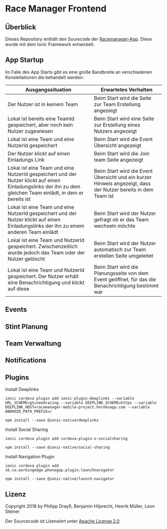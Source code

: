# Race Manager Frontend

## Überblick
Dieses Repository enthält den Sourecode der [Racemanager-App](https://github.com/benni1371/mobileProjectDHBW). Diese wurde mit dem Ionic Framework entwickelt.

## App Startup
Im Falle des App Starts gibt es eine große Bandbreite an verschiedenen Konstellationen die behandelt werden:

| Ausgangssituation                                                                                                                                             | Erwartetes Verhalten                                                                                          |
|---------------------------------------------------------------------------------------------------------------------------------------------------------------|---------------------------------------------------------------------------------------------------------------|
| Der Nutzer ist in keinem Team                                                                                                                                 | Beim Start wird die Seite zur Team Erstellung angezeigt                                                       |
| Lokal ist bereits eine TeamId gespeichert, aber noch kein Nutzer zugewiesen                                                                                   | Beim Start wird eine Seite zur Erstellung eines Nutzers angezeigt                                             |
| Lokal ist eine Team und eine NutzerId gespeichert                                                                                                             | Beim Start wird die Event Übersicht angezeigt                                                                 |
| Der Nutzer klickt auf einen Einladungs Link                                                                                                                   | Beim Start wird die Join team Seite angezeigt                                                                 |
| Lokal ist eine Team und eine NutzerId gespeichert und der Nutzer klickt auf einen Einladungslinks der ihn zu dem gleichen Team einlädt, in dem er bereits ist | Beim Start wird die Event Übersicht und ein kurzer Hinweis angezeigt, dass der Nutzer bereits in dem Team ist |
| Lokal ist eine Team und eine NutzerId gespeichert und der Nutzer klickt auf einen Einladungslinks der ihn zu einem anderen Team einlädt                       | Beim Start wird der Nutzer gefragt ob er das Team wechseln möchte                                             |
| Lokal ist eine Team und NutzerId gespeichert. Zwischenzeitlich wurde jedoch das Team oder der Nutzer gelöscht                                                 | Beim Start wird der Nutzer automatisch zur Team erstellen Seite umgeleitet                                    |
| Lokal ist eine Team und NutzerId gespeichert. Der Nutzer erhält eine Benachrichtigung und klickt auf diese                                                    | Beim Start wird die Planungsseite von dem Event geöffnet, für das die Benachrichtigung bestimmt war           |

## Events

## Stint Planung

## Team Verwaltung

## Notifications

## Plugins
Install Deeplinks

```ionic cordova plugin add ionic-plugin-deeplinks --variable URL_SCHEME=gtcneedracing --variable DEEPLINK_SCHEME=https --variable DEEPLINK_HOST=racemanager-mobile-project.herokuapp.com --variable ANDROID_PATH_PREFIX=/```

```npm install --save @ionic-native/deeplinks```

Install Social Sharing

```ionic cordova plugin add cordova-plugin-x-socialsharing```

```npm install --save @ionic-native/social-sharing```

Install Navigation Plugin

```ionic cordova plugin add uk.co.workingedge.phonegap.plugin.launchnavigator```

```npm install --save @ionic-native/launch-navigator```

## Lizenz

Copyright 2018 by Philipp Drayß, Benjamin Hilprecht, Henrik Müller, Leon Steiner

Der Sourcecode ist Lizensiert unter [Apache License 2.0](./LICENSE)
